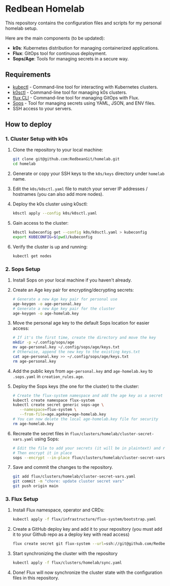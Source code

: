# Redbean Homelab

This repository contains the configuration files and scripts for my personal homelab setup.

Here are the main components (to be updated):

- **k0s**: Kubernetes distribution for managing containerized applications.
- **Flux**: GitOps tool for continuous deployment.
- **Sops/Age**: Tools for managing secrets in a secure way.

## Requirements

- [kubectl](https://kubernetes.io/docs/tasks/tools/) - Command-line tool for interacting with Kubernetes clusters.
- [k0sctl](https://docs.k0sproject.io/stable/install/) - Command-line tool for managing k0s clusters.
- [flux CLI](https://fluxcd.io/docs/installation/) - Command-line tool for managing GitOps with Flux.
- [Sops](https://github.com/mozilla/sops) - Tool for managing secrets using YAML, JSON, and ENV files.
- SSH access to your servers.

## How to deploy

### 1. Cluster Setup with k0s

1. Clone the repository to your local machine:

   ```bash
   git clone git@github.com:RedbeanGit/homelab.git
   cd homelab
   ```

2. Generate or copy your SSH keys to the `k0s/keys` directory under `homelab` name.

3. Edit the `k0s/k0sctl.yaml` file to match your server IP addresses / hostnames (you can also add more nodes).

4. Deploy the k0s cluster using k0sctl:

   ```bash
   k0sctl apply --config k0s/k0sctl.yaml
   ```

5. Gain access to the cluster:

   ```bash
   k0sctl kubeconfig get --config k0s/k0sctl.yaml > kubeconfig
   export KUBECONFIG=$(pwd)/kubeconfig
   ```

6. Verify the cluster is up and running:

   ```bash
   kubectl get nodes
   ```

### 2. Sops Setup

1. Install Sops on your local machine if you haven't already.

2. Create an Age key pair for encrypting/decrypting secrets:

   ```bash
   # Generate a new Age key pair for personal use
   age-keygen -o age-personal.key
   # Generate a new Age key pair for the cluster
   age-keygen -o age-homelab.key
   ```

3. Move the personal age key to the default Sops location for easier access:

   ```bash
   # If it's the first time, create the directory and move the key
   mkdir -p ~/.config/sops/age
   mv age-personal.key ~/.config/sops/age/keys.txt
   # Otherwise, append the new key to the existing keys.txt
   cat age-personal.key >> ~/.config/sops/age/keys.txt
   rm age-personal.key
   ```

4. Add the public keys from `age-personal.key` and `age-homelab.key` to `.sops.yaml` in `creation_rules.age`.

5. Deploy the Sops keys (the one for the cluster) to the cluster:

   ```bash
   # Create the flux-system namespace and add the age key as a secret
   kubectl create namespace flux-system
   kubectl create secret generic sops-age \
      --namespace=flux-system \
      --from-file=age.agekey=age-homelab.key
   # You can now delete the local age-homelab.key file for security
   rm age-homelab.key
   ```

6. Recreate the secret files in `flux/clusters/homelab/cluster-secret-vars.yaml` using Sops:

   ```bash
   # Edit the file to add your secrets (it will be in plaintext) and remove `sops` metadata if present
   # Then encrypt it in place
   sops --encrypt --in-place flux/clusters/homelab/cluster-secret-vars.yaml
   ```

7. Save and commit the changes to the repository.

   ```bash
   git add flux/clusters/homelab/cluster-secret-vars.yaml
   git commit -m "chore: update cluster secret vars"
   git push origin main
   ```

### 3. Flux Setup

1. Install Flux namespace, operator and CRDs:

   ```bash
   kubectl apply -f flux/infrastructure/flux-system/bootstrap.yaml
   ```

2. Create a GitHub deploy key and add it to your repository (you must add it to your Github repo as a deploy key with read access)

   ```bash
   flux create secret git flux-system --url=ssh://git@github.com/RedbeanGit/homelab.git
   ```

3. Start synchronizing the cluster with the repository

   ```bash
   kubectl apply -f flux/clusters/homelab/sync.yaml
   ```

4. Done! Flux will now synchronize the cluster state with the configuration files in this repository.
